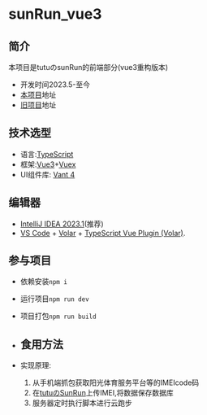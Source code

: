 # sunRun_vue3

## 简介

本项目是tutuのsunRun的前端部分(vue3重构版本)

- 开发时间2023.5-至今
- [本项目](https://github.com/W433567423/sunrun-vue3)地址
- [旧项目](https://github.com/W433567423/SunRun)地址

## 技术选型

- 语言:[TypeScript](https://www.typescriptlang.org/)
- 框架:[Vue3](https://cn.vuejs.org/)+[Vuex](https://vuex.vuejs.org/)
- UI组件库: [Vant 4](https://vant-contrib.gitee.io/vant/)

## 编辑器

- [IntelliJ IDEA 2023.1](https://www.jetbrains.com/zh-cn/idea/download/)(推荐)
- [VS Code](https://code.visualstudio.com/) + [Volar](https://marketplace.visualstudio.com/items?itemName=Vue.volar)  + [TypeScript Vue Plugin (Volar)](https://marketplace.visualstudio.com/items?itemName=Vue.vscode-typescript-vue-plugin).

## 参与项目

- 依赖安装`npm i`
- 运行项目`npm run dev`
- 项目打包`npm run build`

- ## 食用方法

- 实现原理:
    1. 从手机端抓包获取阳光体育服务平台等的IMEIcode码
    2. 在[tutuのSunRun](https://run.wtututu.top)上传IMEI,将数据保存数据库
    3. 服务器定时执行脚本进行云跑步